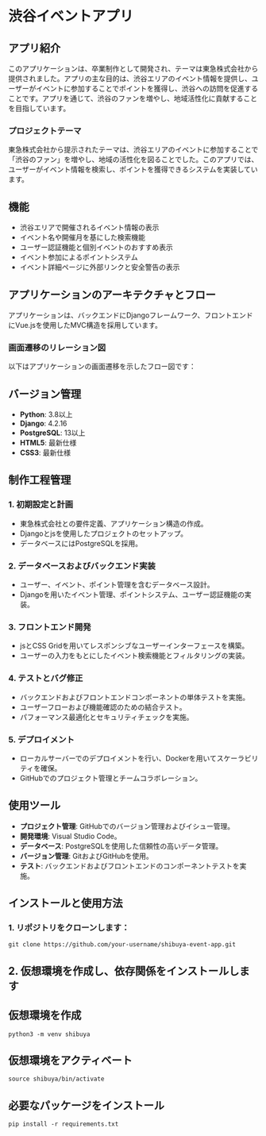 # 渋谷イベントアプリ

## アプリ紹介
このアプリケーションは、卒業制作として開発され、テーマは東急株式会社から提供されました。アプリの主な目的は、渋谷エリアのイベント情報を提供し、ユーザーがイベントに参加することでポイントを獲得し、渋谷への訪問を促進することです。アプリを通じて、渋谷のファンを増やし、地域活性化に貢献することを目指しています。

### プロジェクトテーマ
東急株式会社から提示されたテーマは、渋谷エリアのイベントに参加することで「渋谷のファン」を増やし、地域の活性化を図ることでした。このアプリでは、ユーザーがイベント情報を検索し、ポイントを獲得できるシステムを実装しています。

## 機能
- 渋谷エリアで開催されるイベント情報の表示
- イベント名や開催月を基にした検索機能
- ユーザー認証機能と個別イベントのおすすめ表示
- イベント参加によるポイントシステム
- イベント詳細ページに外部リンクと安全警告の表示

## アプリケーションのアーキテクチャとフロー
アプリケーションは、バックエンドにDjangoフレームワーク、フロントエンドにVue.jsを使用したMVC構造を採用しています。

### 画面遷移のリレーション図
以下はアプリケーションの画面遷移を示したフロー図です：


## バージョン管理
- **Python**: 3.8以上
- **Django**: 4.2.16
- **PostgreSQL**: 13以上
- **HTML5**: 最新仕様
- **CSS3**: 最新仕様

## 制作工程管理

### 1. 初期設定と計画
- 東急株式会社との要件定義、アプリケーション構造の作成。
- Djangoとjsを使用したプロジェクトのセットアップ。
- データベースにはPostgreSQLを採用。

### 2. データベースおよびバックエンド実装
- ユーザー、イベント、ポイント管理を含むデータベース設計。
- Djangoを用いたイベント管理、ポイントシステム、ユーザー認証機能の実装。

### 3. フロントエンド開発
- jsとCSS Gridを用いてレスポンシブなユーザーインターフェースを構築。
- ユーザーの入力をもとにしたイベント検索機能とフィルタリングの実装。

### 4. テストとバグ修正
- バックエンドおよびフロントエンドコンポーネントの単体テストを実施。
- ユーザーフローおよび機能確認のための結合テスト。
- パフォーマンス最適化とセキュリティチェックを実施。

### 5. デプロイメント
- ローカルサーバーでのデプロイメントを行い、Dockerを用いてスケーラビリティを確保。
- GitHubでのプロジェクト管理とチームコラボレーション。

## 使用ツール
- **プロジェクト管理**: GitHubでのバージョン管理およびイシュー管理。
- **開発環境**: Visual Studio Code。
- **データベース**: PostgreSQLを使用した信頼性の高いデータ管理。
- **バージョン管理**: GitおよびGitHubを使用。
- **テスト**: バックエンドおよびフロントエンドのコンポーネントテストを実施。

## インストールと使用方法

### 1. リポジトリをクローンします：
```
git clone https://github.com/your-username/shibuya-event-app.git
```
## 2. 仮想環境を作成し、依存関係をインストールします

## 仮想環境を作成
```
python3 -m venv shibuya
```
## 仮想環境をアクティベート
```
source shibuya/bin/activate
```
## 必要なパッケージをインストール
```
pip install -r requirements.txt
```
